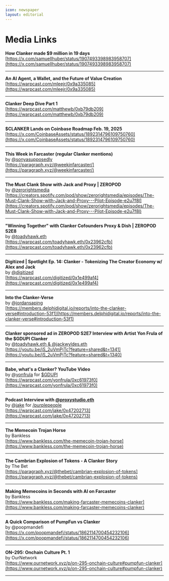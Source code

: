 ```yaml
---
icon: newspaper
layout: editorial
---
```


# Media Links

**How Clanker made $9 million in 19 days**\
[https://x.com/samuellhuber/status/1907493398983958707](https://x.com/samuellhuber/status/1907493398983958707)

***

**An AI Agent, a Wallet, and the Future of Value Creation**\
[https://warpcast.com/mleejr/0x9a335085](https://warpcast.com/mleejr/0x9a335085)

***

**Clanker Deep Dive Part 1**\
[https://warpcast.com/matthewb/0xb79db209](https://warpcast.com/matthewb/0xb79db209)

***

**$CLANKER Lands on Coinbase Roadmap Feb. 19, 2025**\
[https://x.com/CoinbaseAssets/status/1892314796109750760](https://x.com/CoinbaseAssets/status/1892314796109750760)

***

**This Week in Farcaster (regular Clanker mentions)**\
by <a href="https://warpcast.com/sonyasupposedly">@sonyasupposedly</a>\
[https://paragraph.xyz/@weekinfarcaster/](https://paragraph.xyz/@weekinfarcaster/)

***

**The Must Clank Show with Jack and Proxy | ZEROPOD**\
by <a href="https://warpcast.com/zerorightsmedia">@zerorightsmedia</a>\
[https://creators.spotify.com/pod/show/zerorightsmedia/episodes/The-Must-Clank-Show-with-Jack-and-Proxy---Pilot-Episode-e2u7f8l](https://creators.spotify.com/pod/show/zerorightsmedia/episodes/The-Must-Clank-Show-with-Jack-and-Proxy---Pilot-Episode-e2u7f8l)

***

**"Winning Together" with Clanker Cofounders Proxy & Dish | ZEROPOD S2E8**\
by <a href="https://warpcast.com/toadyhawk.eth">@toadyhawk.eth</a>\
[https://warpcast.com/toadyhawk.eth/0x23962cfb](https://warpcast.com/toadyhawk.eth/0x23962cfb)

***

**Digitized | Spotlight Ep. 14: Clanker - Tokenizing The Creator Economy w/ Alex and Jack**\
by <a href="https://warpcast.com/digitized">@digitized</a>\
[https://warpcast.com/digitized/0x1e499af4](https://warpcast.com/digitized/0x1e499af4)

***

**Into the Clanker-Verse**\
by <a href="https://warpcast.com/jordansaping/0x0015988f">@jordansaping</a>\
[https://members.delphidigital.io/reports/into-the-clanker-verse#introduction-53f1](https://members.delphidigital.io/reports/into-the-clanker-verse#introduction-53f1)

***

**Clanker sponsored ad in ZEROPOD S2E7 Interview with Artist Yon Frula of the $GDUPI Clanker**\
by <a href="https://warpcast.com/toadyhawk.eth/0x7e9bfd8d">@toadyhawk.eth & @jackwyldes.eth</a>\
[https://youtu.be/iS_2uVmPjTc?feature=shared&t=1341](https://youtu.be/iS_2uVmPjTc?feature=shared&t=1340)

***

**Babe, what's a Clanker? YouTube Video**\
by <a href="https://warpcast.com/yonfrula">@yonfrula</a> for <a href="https://gdupi.art/">$GDUPI</a>\
[https://warpcast.com/yonfrula/0xc61973f0](https://warpcast.com/yonfrula/0xc61973f0)

***

**Podcast Interview with <a href="https://warpcast.com/proxystudio.eth">@proxystudio.eth</a>**\
by <a href="https://warpcast.com/jake">@jake</a> for <a href="https://warpcast.com/~/channel/purplepeople">/purplepeople</a>\
[https://warpcast.com/jake/0x47202713](https://warpcast.com/jake/0x47202713)

***

**The Memecoin Trojan Horse**\
by Bankless\
[https://www.bankless.com/the-memecoin-trojan-horse](https://www.bankless.com/the-memecoin-trojan-horse)

***

**The Cambrian Explosion of Tokens - A Clanker Story**\
by The Bet\
[https://paragraph.xyz/@thebet/cambrian-explosion-of-tokens](https://paragraph.xyz/@thebet/cambrian-explosion-of-tokens)

***

**Making Memecoins in Seconds with AI on Farcaster**\
by Bankless\
[https://www.bankless.com/making-farcaster-memecoins-clanker](https://www.bankless.com/making-farcaster-memecoins-clanker)

***

**A Quick Comparison of PumpFun vs Clanker**\
by @poopmandefi\
[https://x.com/poopmandefi/status/1862114700454232106](https://x.com/poopmandefi/status/1862114700454232106)

***

**ON–295: Onchain Culture Pt. 1**\
by OurNetwork\
[https://www.ournetwork.xyz/p/on-295-onchain-culture#pumpfun-clanker](https://www.ournetwork.xyz/p/on-295-onchain-culture#pumpfun-clanker)

***
